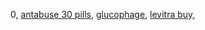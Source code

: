 0,  <a href="http://gailcarsonwebb.com/paymentandinsurance.htm">antabuse 30 pills</a>, <a href="http://fairfaxhousinglocators.com/locatordirectory">glucophage</a>, <a href="http://hexinguoji.com/page/2">levitra buy</a>, 
